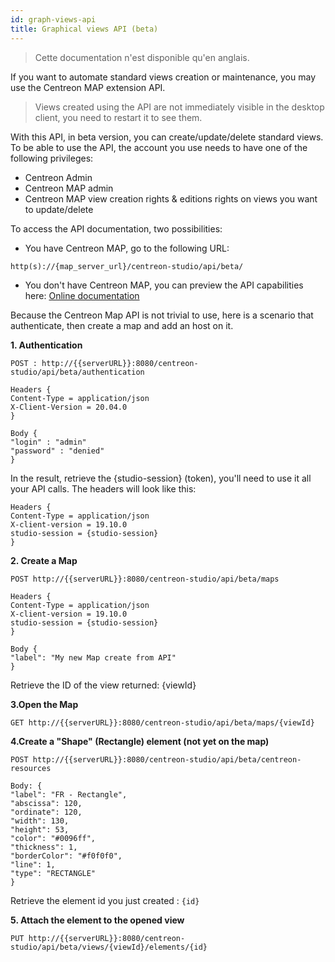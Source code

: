 ```yaml
---
id: graph-views-api
title: Graphical views API (beta)
---
```


> Cette documentation n'est disponible qu'en anglais.

If you want to automate standard views creation or maintenance, you may
use the Centreon MAP extension API.

> Views created using the API are not immediately visible in the desktop client, you need to
> restart it to see them.

With this API, in beta version, you can create/update/delete standard
views. To be able to use the API, the account you use needs to have one
of the following privileges:

-   Centreon Admin
-   Centreon MAP admin
-   Centreon MAP view creation rights & editions rights on views you
want to update/delete

To access the API documentation, two possibilities:

-   You have Centreon MAP, go to the following URL:

`http(s)://{map_server_url}/centreon-studio/api/beta/`

-   You don't have Centreon MAP, you can preview the API capabilities
here: [Online documentation](https://docs.centreon.com/api/centreon-map/)

Because the Centreon Map API is not trivial to use, here is a scenario
that authenticate, then create a map and add an host on it.

**1. Authentication**

```
POST : http://{{serverURL}}:8080/centreon-studio/api/beta/authentication
```

```
Headers {
Content-Type = application/json
X-Client-Version = 20.04.0
}

Body {
"login" : "admin"
"password" : "denied"
}
```

In the result, retrieve the {studio-session} (token), you'll need to
use it all your API calls. The headers will look like this:

```
Headers {
Content-Type = application/json
X-client-version = 19.10.0
studio-session = {studio-session}
}
```

**2. Create a Map**

```
POST http://{{serverURL}}:8080/centreon-studio/api/beta/maps
```

```
Headers {
Content-Type = application/json
X-client-version = 19.10.0
studio-session = {studio-session}
}

Body {
"label": "My new Map create from API"
}
```

Retrieve the ID of the view returned: {viewId}

**3.Open the Map**

```
GET http://{{serverURL}}:8080/centreon-studio/api/beta/maps/{viewId}
```

**4.Create a "Shape" (Rectangle) element (not yet on the map)**

```
POST http://{{serverURL}}:8080/centreon-studio/api/beta/centreon-resources
```

```
Body: {
"label": "FR - Rectangle",
"abscissa": 120,
"ordinate": 120,
"width": 130,
"height": 53,
"color": "#0096ff",
"thickness": 1,
"borderColor": "#f0f0f0",
"line": 1,
"type": "RECTANGLE"
}
```

Retrieve the element id you just created : `{id}`

**5. Attach the element to the opened view**

```
PUT http://{{serverURL}}:8080/centreon-studio/api/beta/views/{viewId}/elements/{id}
```
